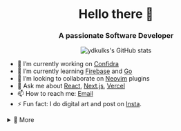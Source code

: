<h1 align="center"> Hello there 👋 </h1>

<!-- ![counter](https://enn1pyav5hvt0a.m.pipedream.net) -->

<!-- ![profile views](https://komarev.com/ghpvc/?username=ydkulks) -->

<h3 align="center">A passionate Software Developer</h3>

<div align="center">

![ydkulks's GitHub stats](https://github-readme-stats.vercel.app/api?username=ydkulks&show_icons=true&theme=dark)

</div>

- 🔭 I’m currently working on [Confidra](https://github.com/ydkulks/Confidra)
- 🌱 I’m currently learning [Firebase](https://firebase.google.com) and [Go](https://go.dev/)
- 👯 I’m looking to collaborate on [Neovim](https://neovim.io/) plugins
- 💬 Ask me about [React](https://react.dev), [Next.js](https://next.org), [Vercel](https://vercel.com)
- 📫 How to reach me: [Email](mailto:ydkulks2@gmail.com)
- ⚡ Fun fact: I do digital art and post on [Insta](https://instagram.com/yd_kulkarni/).

<!-- ## Languages and Tools -->

<!-- <div align="center">

![Top Langs](https://github-readme-stats.vercel.app/api/top-langs/?username=ydkulks&layout=compact&theme=dark)

</div> -->

<details>
<summary>
📄 More
</summary>

### Hacktoberfest Badge

[![An image of @ydkulks's Holopin badges, which is a link to view their full Holopin profile](https://holopin.me/ydkulks)](https://holopin.io/@ydkulks)

### 1. Languages

<div align="center">

![](https://img.shields.io/badge/Go-00ADD8?style=for-the-badge&logo=go&logoColor=white)
![](https://img.shields.io/badge/JavaScript-323330?style=for-the-badge&logo=javascript&logoColor=F7DF1E)
![](https://img.shields.io/badge/Lua-2C2D72?style=for-the-badge&logo=lua&logoColor=white)
![](https://img.shields.io/badge/PHP-777BB4?style=for-the-badge&logo=php&logoColor=white)
![](https://img.shields.io/badge/Python-FFD43B?style=for-the-badge&logo=python&logoColor=blue)
![](https://img.shields.io/badge/TypeScript-007ACC?style=for-the-badge&logo=typescript&logoColor=white)

</div>

### 2. Editors

<div align="center">

![](https://img.shields.io/badge/NeoVim-%2357A143.svg?&style=for-the-badge&logo=neovim&logoColor=white)
![](https://img.shields.io/badge/VIM-%2311AB00.svg?&style=for-the-badge&logo=vim&logoColor=white)
![](https://img.shields.io/badge/VSCode-0078D4?style=for-the-badge&logo=visual%20studio%20code&logoColor=white)

</div>

### 3. Tools

<div align="center">

![](https://img.shields.io/badge/MongoDB-4EA94B?style=for-the-badge&logo=mongodb&logoColor=white)
![](https://img.shields.io/badge/Express%20js-000000?style=for-the-badge&logo=express&logoColor=white)
![](https://img.shields.io/badge/firebase-ffca28?style=for-the-badge&logo=firebase&logoColor=black)
![](https://img.shields.io/badge/JWT-000000?style=for-the-badge&logo=JSON%20web%20tokens&logoColor=white)
![](https://img.shields.io/badge/Postman-FF6C37?style=for-the-badge&logo=Postman&logoColor=white)
![](https://img.shields.io/badge/next%20js-000000?style=for-the-badge&logo=nextdotjs&logoColor=white)
![](https://img.shields.io/badge/Tailwind_CSS-38B2AC?style=for-the-badge&logo=tailwind-css&logoColor=white)
![](https://img.shields.io/badge/Vercel-000000?style=for-the-badge&logo=vercel&logoColor=white)
![](https://img.shields.io/badge/Twilio-F22F46?style=for-the-badge&logo=Twilio&logoColor=white)
![](https://img.shields.io/badge/React-20232A?style=for-the-badge&logo=react&logoColor=61DAFB)

</div>
</details>

<!-- ## Github stats -->
